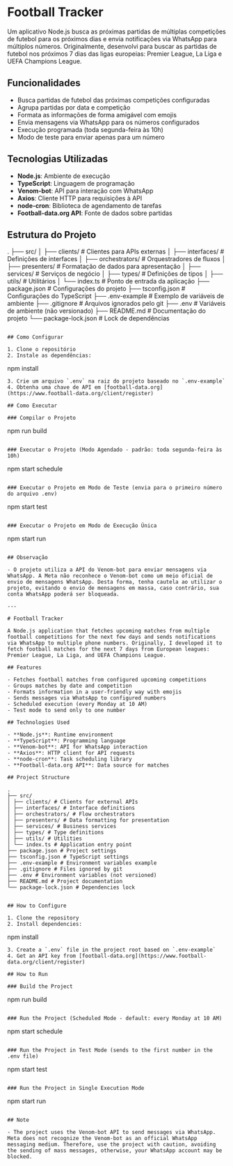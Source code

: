 # Football Tracker

Um aplicativo Node.js busca as próximas partidas de múltiplas competições de futebol para os próximos dias e envia notificações via WhatsApp para múltiplos números. Originalmente, desenvolvi para buscar as partidas de futebol nos próximos 7 dias das ligas europeias: Premier League, La Liga e UEFA Champions League.

## Funcionalidades

- Busca partidas de futebol das próximas competições configuradas
- Agrupa partidas por data e competição
- Formata as informações de forma amigável com emojis
- Envia mensagens via WhatsApp para os números configurados
- Execução programada (toda segunda-feira às 10h)
- Modo de teste para enviar apenas para um número

## Tecnologias Utilizadas

- **Node.js**: Ambiente de execução
- **TypeScript**: Linguagem de programação
- **Venom-bot**: API para interação com WhatsApp
- **Axios**: Cliente HTTP para requisições à API
- **node-cron**: Biblioteca de agendamento de tarefas
- **Football-data.org API**: Fonte de dados sobre partidas

## Estrutura do Projeto

.
├── src/
│   ├── clients/         # Clientes para APIs externas
│   ├── interfaces/      # Definições de interfaces
│   ├── orchestrators/   # Orquestradores de fluxos
│   ├── presenters/      # Formatação de dados para apresentação
│   ├── services/        # Serviços de negócio
│   ├── types/           # Definições de tipos
│   ├── utils/           # Utilitários
│   └── index.ts         # Ponto de entrada da aplicação
├── package.json         # Configurações do projeto
├── tsconfig.json        # Configurações do TypeScript
├── .env-example         # Exemplo de variáveis de ambiente
├── .gitignore           # Arquivos ignorados pelo git
├── .env                 # Variáveis de ambiente (não versionado)
├── README.md            # Documentação do projeto
└── package-lock.json    # Lock de dependências
```

## Como Configurar

1. Clone o repositório
2. Instale as dependências:
   ```
   npm install
   ```
3. Crie um arquivo `.env` na raiz do projeto baseado no `.env-example`
4. Obtenha uma chave de API em [football-data.org](https://www.football-data.org/client/register)

## Como Executar

### Compilar o Projeto

```
npm run build
```

### Executar o Projeto (Modo Agendado - padrão: toda segunda-feira às 10h)

```
npm start schedule
```

### Executar o Projeto em Modo de Teste (envia para o primeiro número do arquivo .env)

```
npm start test
```

### Executar o Projeto em Modo de Execução Única

```
npm start run
```

## Observação

- O projeto utiliza a API do Venom-bot para enviar mensagens via WhatsApp. A Meta não reconhece o Venom-bot como um meio oficial de envio de mensagens WhatsApp. Desta forma, tenha cautela ao utilizar o projeto, evitando o envio de mensagens em massa, caso contrário, sua conta WhatsApp poderá ser bloqueada.

---

# Football Tracker

A Node.js application that fetches upcoming matches from multiple football competitions for the next few days and sends notifications via WhatsApp to multiple phone numbers. Originally, I developed it to fetch football matches for the next 7 days from European leagues: Premier League, La Liga, and UEFA Champions League.

## Features

- Fetches football matches from configured upcoming competitions
- Groups matches by date and competition
- Formats information in a user-friendly way with emojis
- Sends messages via WhatsApp to configured numbers
- Scheduled execution (every Monday at 10 AM)
- Test mode to send only to one number

## Technologies Used

- **Node.js**: Runtime environment
- **TypeScript**: Programming language
- **Venom-bot**: API for WhatsApp interaction
- **Axios**: HTTP client for API requests
- **node-cron**: Task scheduling library
- **Football-data.org API**: Data source for matches

## Project Structure

.
├── src/
│ ├── clients/ # Clients for external APIs
│ ├── interfaces/ # Interface definitions
│ ├── orchestrators/ # Flow orchestrators
│ ├── presenters/ # Data formatting for presentation
│ ├── services/ # Business services
│ ├── types/ # Type definitions
│ ├── utils/ # Utilities
│ └── index.ts # Application entry point
├── package.json # Project settings
├── tsconfig.json # TypeScript settings
├── .env-example # Environment variables example
├── .gitignore # Files ignored by git
├── .env # Environment variables (not versioned)
├── README.md # Project documentation
└── package-lock.json # Dependencies lock


## How to Configure

1. Clone the repository
2. Install dependencies:
   ```
   npm install
   ```
3. Create a `.env` file in the project root based on `.env-example`
4. Get an API key from [football-data.org](https://www.football-data.org/client/register)

## How to Run

### Build the Project

```
npm run build
```

### Run the Project (Scheduled Mode - default: every Monday at 10 AM)

```
npm start schedule
```

### Run the Project in Test Mode (sends to the first number in the .env file)

```
npm start test
```

### Run the Project in Single Execution Mode

```
npm start run
```

## Note

- The project uses the Venom-bot API to send messages via WhatsApp. Meta does not recognize the Venom-bot as an official WhatsApp messaging medium. Therefore, use the project with caution, avoiding the sending of mass messages, otherwise, your WhatsApp account may be blocked.
